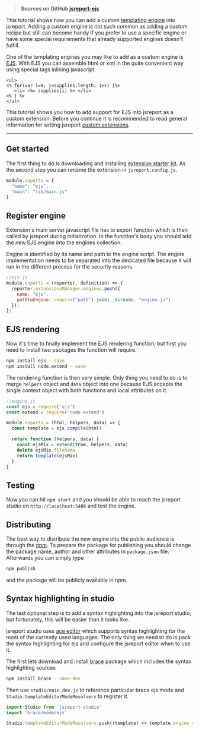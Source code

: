> **Sources on GitHub [jsreport-ejs](https://github.com/jsreport/jsreport/tree/master/packages/jsreport-ejs)**

This tutorial shows how you can add a custom [templating engine](https://jsreport.net/learn/templating-engines) into jsreport.  Adding a custom engine is not such common as adding a custom recipe but still can become handy if you prefer to use a specific engine or have some special requirements that already supported engines doesn't fulfill.

One of the templating engines you may like to add as a custom engine is [EJS](http://www.embeddedjs.com/). With EJS you can assemble html or xml in the quite convenient way using special tags inlining javascript.

```ejs
<ul>
<% for(var i=0; i<supplies.length; i++) {%>
   <li> <%= supplies[i] %> </li>
<% } %>
</ul>
```

This tutorial shows you how to add support for EJS into jsreport as a custom extension. Before you continue it is recommended to read general information for writing jsreport [custom extensions](/learn/custom-extension).

***

## Get started

The first thing to do is downloading and installing [extension starter kit](https://github.com/jsreport/jsreport-extension-starter-kit). As the second step you can rename the extension in  `jsreport.config.js`.

```js
module.exports = {
  "name": "ejs",
  "main": "lib/main.js"
}
```

## Register engine
Extension's main server javascript file has to export function which is then called by jsreport during initialization. In the function's body you should add the new EJS engine into the engines collection.

Engine is identified by its name and path to the engine script. The engine implementation needs to be separated into the dedicated file because it will run in the different process for the security reasons.

```js
//ejs.js
module.exports = (reporter, definition) => {
  reporter.extensionsManager.engines.push({
    name: "ejs",
    pathToEngine: require("path").join(__dirname, "engine.js")
  });
};
```

## EJS rendering

Now it's time to finally implement the EJS rendering function, but first you need to install two packages the function will require.
```bash
npm install ejs --save
npm install node.extend --save
```

The rendering function is then very simple. Only thing you need to do is to merge `helpers` object and `data` object into one because EJS accepts the single context object with both functions and local attributes on it.

```js
//engine.js
const ejs = require('ejs')
const extend = require('node.extend')

module.exports = (html, helpers, data) => {
  const template = ejs.compile(html)

  return function (helpers, data) {
    const ejsMix = extend(true, helpers, data)
    delete ejsMix.filename
    return template(ejsMix)
  }
}
```

## Testing

Now you can hit `npm start` and you should be able to reach the jsreport studio on `http://localhost:5488` and test the engine.

## Distributing

The best way to distribute the new engine into the public audience is through the [npm](https://www.npmjs.com/). To prepare the package for publishing you should change the package name, author and other attributes in `package.json` file. Afterwards you can simply type

```bash
npm publish
```

and the package will be publicly available in npm.

## Syntax highlighting in studio

The last optional step is to add a syntax highlighting into the jsreport studio, but fortunately, this will be easier than it looks like.

jsreport studio uses [ace editor](https://ace.c9.io/) which supports syntax highlighting for the most of the currently used languages. The only thing we need to do is pack the syntax highlighting for ejs and configure the jsreport editor when to use it.

The first lets download and install [brace](https://github.com/thlorenz/brace) package which includes the syntax highlighting sources
```sh
npm install brace --save-dev
```

Then  use `studio/main_dev.js` to reference particular brace ejs mode and `Studio.templateEditorModeResolvers` to register it.

```js
import Studio from 'jsreport-studio'
import 'brace/mode/ejs'

Studio.templateEditorModeResolvers.push((template) => template.engine === 'ejs' ? 'ejs' : null)
```
